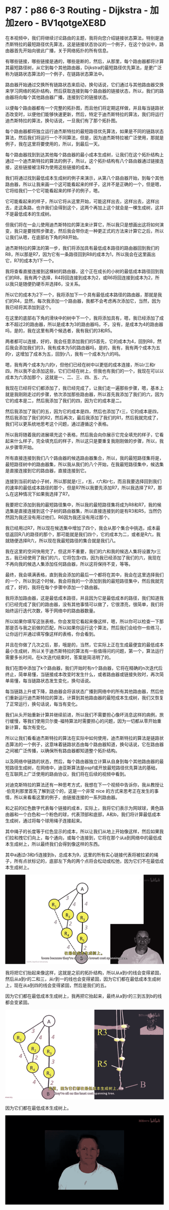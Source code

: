 # P87：p86 6-3 Routing - Dijkstra - 加加zero - BV1qotgeXE8D

在本视频中，我们将继续讨论路由的主题，我将向您介绍链接状态算法，特别是迪杰斯特拉的最短路径优先算法，这是链接状态协议的一个例子，在这个协议中，路由器首先开始向彼此广播，关于网络拓扑的所有信息。

有哪些链接，哪些链接是通的，哪些是断的，然后，从那里，每个路由器都将计算其最短路径树，从它到每个其他路由器，Dijkstra的最短路径优先算法，是更广泛称为链路状态算法的一个例子，在链路状态算法中。

路由器开始通过交换所有链路状态来启动，换句话说，它们通过与其他路由器交换来学习网络的拓扑结构，然后获取连接到每个路由器的链接状态，所以，我们的路由器将向每个其他路由器广播，连接到它的链接状态。

以便每个路由器都有一个完整的拓扑图，而且他们将定期这样做，并且每当链路状态改变时，以便他们能够快速更新，然后，特定于迪杰斯特拉的算法，我们将运行迪杰斯特拉的算法，换句话说，一旦我们有了那个拓扑图。

每个路由器都将独立运行迪杰斯特拉的最短路径优先算法，如果是不同的链路状态算法，然后我们将运行一个不同算法，但是，因为迪杰斯特拉被广泛使用，那就是例子，我在这里将要使用的，所以，到最后一天。

每个路由器找到到达其他每个路由器的最小成本生成树，让我们在这个拓扑结构上通过一个迪杰斯特拉的算法的例子，所以，这个拓扑结构有八个路由器通过链接连接，这些链接被注释为使用这些链接的成本。

我们将通过找到最低成本生成树的例子来演示，从第八个路由器开始，到每个其他路由器，所以让我来画一个这可能看起来的样子，这并不是正确的一个，但是嗯，它将给我们一个它可能看起来的样子的例子，嗯。

它可能看起来的样子，所以它将从这里开始，可能这样出去，这样出去，这样出去，走这条路，也许我们会得到这个，这两个再加上这个就会是一棵生成树，这并不是最低成本的生成树。

但我们将在一会儿使用迪杰斯特拉的算法来计算它，所以我只是想画出这将如何演变，我只是要按照步骤走，然后我会带你走一种更正式的方法来计算它之后，所以让我们从嗯，在底部右下角的R8开始。

迪杰斯特拉的算法的第一步，我们将添加具有最低成本路径的路由器回到我们的R8，所以那是R7，因为它有一条路径回到R8的成本为1，所以我会在这里画出它，R7的成本为1下一个。

我将查看直接连接到这棵树的路由器，这个正在成长的小树的最低成本路径回到我们的R8，我有两个选择，R4将回连接到成本为2，或R6将回连接到成本为2，所以我只是随便扔硬币并选择6，没关系。

所以它的成本为2下一个，我将添加下一个具有最低成本路径的路由器，那就是我们的R4，显然，每次我添加一个路由器，我都不会考虑再次添加它，当然，因为我已经将其添加到这个。

在这里的底部右下角的滑块中的树中下一个，我将添加具有，嗯，我已经添加了成本不超过2的路由器，所以是成本为3的路由器吗，不，没有，是成本为4的路由器吗，是的，我在这里有两个候选者，我有我们的3和R5。

两者都可以连接，好的，我会任意添加我们的5首先，它的成本为4，回到R8，然后我会添加我们的3，我有成本为5的路由器吗，是的，我有，我有两个成本为五的r，这增加了成本为五，回到r八，我有一个成本为六的吗。

嗯，我有两个成本为六的r，但他们已经在树中以更低的成本连接，所以r三和r四，所以我不会添加这些，它们已经在树上，但我也有我们的一个，我现在可以以成本为六添加那个，这就是一、二、三、四、五、六。

我现在已经将它们都添加了，我已经完成了，让我们走一遍那些步骤，嗯，基本上就是我刚刚走过的步骤，依次添加那些路由器，所以首先我添加了我们的六，因为它的成本是二，然后我添加了我们的四，因为它的成本是二。

然后我添加了我们的五，因为它的成本是四，然后也添加了r三，它的成本是四，然后我添加了我们的R2，然后再次，最后我添加了我们的R1，然后我就完成了，我们可以更系统地思考这个问题，通过遵循这个表格。

所以我将随着我的进展填充这个表格，然后我会向你展示它完全填充的样子，它看起来什么样子，完全填充后的样子，所以这只是要重复我刚刚做的步骤，所以，我从步骤零开始。

所有直接连接到我们八个路由器的候选路由器集合，所以，我的最短路径集将是，最短路径树中的路由器集，所以我从我们的八个开始，在我最短路径集中，候选集是直接连接到它的路由器，直接连接到它。

连接到当前的幼小子树，所以那就是r三，r五，r六和r七，而且我要选择回到我们的速率的最低成本路径的那个，但是R7所以我要先添加R7，所以我选择了R7，那么在这种情况下如果我选择了R7。

我要把它添加到我的最短路径集中，所以我的最短路径集将成为R8和R7，我的候选集是直接连接到这个子树的路由器集，所以直接连接到的是有R3和R5，当然仍然因为我还没有用过他们，R6因为我还没有用过那个。

我已经用过R7，所以现在候选集中增加了四个，我会从那个集合中挑选，成本最低返回R八的路径的那个，那可能就是我们四个，它的成本为二，或者是R六，我就随便选择R六，所以现在我最短路径的集合就是我们八。

我在这里的空间快用完了，但这并不重要，我们的六和我的候选人集将设置为r三五，我已经使用了我们的六，它将包含r四，因为我已经添加了我们的六，我现在不再向我的候选人集添加任何路由器，所以这将保持不变，等等。

最终，我会填满表格，直到我会添加的最后一个都将在其中，我会在这里选择我们的一个，所以到这个时候，我会将我的一个添加到我的最短路径集中，然后我就完成了，好的，我将在每个步骤中添加一个路由器。

我将添加路由器，这是最低成本路径，并且因为它是最低成本的路径，我们知道我们已经完成了我们的路由器，没有其他事情可以做了，它很漂亮，很简单，我们将始终运行迭代次数，等于网络中的路由器数量。

所以如果你填写这张表格，你会发现它看起来像这样，嗯，所以你可以检查一下那那是否与我之前做的匹配，所以如果你运行这个算法，然后我们会给你一些练习，让你运行并通过填写像这样的表格，你会看到。

并且在你做了几次之后，那，哦是的，当然，它实际上正在生成最便宜的最低成本最小生成树，所以关于迪杰斯特拉的算法有一些值得问的问题，第一个，算法运行需要多长时间，在k次迭代结束时，答案是简洁明了的。

我们在图中添加了k个路由器，我们开始时有n个路由器，它将在精确的n次迭代后终止，简单易懂，当链接成本改变时发生什么，或者路由器或链接失败时，再次简单易懂，每当链路状态发生变化，换句话说。

每当链路上升或下降，路由器会将该状态广播到网络中的所有其他路由器，然后他们重新运行迪杰斯特拉的算法，计算到其他路由器的最短成本生成树，我们又恢复了正常运行，换句话说，每当有变化。

我们从头开始重新计算并继续前进，所以我们不需要担心像坏消息这样的病例，旅行缓慢，等我们使用贝尔曼-福特算法时需要担心的问题，因为一切都从零开始重新计算，每次有变化。

所以让我们看看迪杰斯特拉的算法在实际中如何使用，迪杰斯特拉的算法是链路状态算法的一个例子，这意味着链路状态由每个路由器知道，换句话说，它在路由器之间被广泛传播，以确保所有路由器都知道整个拓扑结构。

以及网络中链路的状态，然后，每个路由器独立计算从自身到每个其他路由器的最短路径生成树，在网络中，迪亚斯算法是ospf或开放最短路径优先算法的基础，在互联网上广泛使用的路由协议，我们将在后续的视频中看到。

对迪克斯特拉的算法还有一种思考方式，我想在下一个视频中告诉你，我从教授让·伯克利那里首先了解到这个的，这是一个非常 nice 的方式来思考正在发生的事情，所以来看看这里的例子，由链接连接的一系列路由器。

和之前的红色数字代表每个链接的成本，实际上，我将它们表示为网球球，黄色路由器和一个白色和一个粉色的球，代表顶部和底部，A和b，我们将计算最低成本生成树，通过将每个球用绳子连接起来。

其中绳子的长度等于红色显示的成本，所以让我们从地上开始像这样，然后如果我们拉和拽它们向上，每个通向，或每个连接到，它将在那个从a到网络中的最低成本生成树上，所以最终我们会得到像这样的东西。

其中a通过r3和r5连接到b，总成本为9，这里的所有实心链接代表将被拉紧的绳子，所有点状标记的，底部左下角的两个点将会松动或松弛，因为它们不在最低成本生成树上。



![](img/ae0327f3d8f9cc2df4ecd29f68f3b2e2_1.png)

我将把它们抬起来像这样，这就是之前的拓扑结构，所以从a到r的线会变得紧固，然后从a到r的二和三，从r到一的线也会变得紧固，因为它们都在最低成本生成树上，现在从a到四的线会变得紧固，然后是我们的五。

因为它们都在最低成本生成树上，我再把它抬起来，最终从a到r的三到五到b的线都会变紧固。

![](img/ae0327f3d8f9cc2df4ecd29f68f3b2e2_3.png)

因为它们都在最低成本生成树上。

![](img/ae0327f3d8f9cc2df4ecd29f68f3b2e2_5.png)